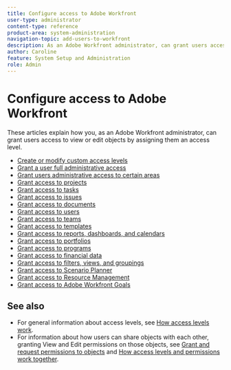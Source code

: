 ```yaml
---
title: Configure access to Adobe Workfront
user-type: administrator
content-type: reference
product-area: system-administration
navigation-topic: add-users-to-workfront
description: As an Adobe Workfront administrator, can grant users access to view or edit objects by assigning them an access level.
author: Caroline
feature: System Setup and Administration
role: Admin
---
```


# Configure access to Adobe Workfront

These articles explain how you, as an Adobe Workfront administrator, can grant users access to view or edit objects by assigning them an access level.

* [Create or modify custom access levels](../../../administration-and-setup/add-users/configure-and-grant-access/create-modify-access-levels.md) 
* [Grant a user full administrative access](../../../administration-and-setup/add-users/configure-and-grant-access/grant-a-user-full-administrative-access.md) 
* [Grant users administrative access to certain areas](../../../administration-and-setup/add-users/configure-and-grant-access/grant-users-admin-access-certain-areas.md) 
* [Grant access to projects](../../../administration-and-setup/add-users/configure-and-grant-access/grant-access-projects.md) 
* [Grant access to tasks](../../../administration-and-setup/add-users/configure-and-grant-access/grant-access-tasks.md) 
* [Grant access to issues](../../../administration-and-setup/add-users/configure-and-grant-access/grant-access-issues.md) 
* [Grant access to documents](../../../administration-and-setup/add-users/configure-and-grant-access/grant-access-documents.md) 
* [Grant access to users](../../../administration-and-setup/add-users/configure-and-grant-access/grant-access-other-users.md) 
* [Grant access to teams](../../../administration-and-setup/add-users/configure-and-grant-access/grant-access-teams.md)
* [Grant access to templates](../../../administration-and-setup/add-users/configure-and-grant-access/grant-access-templates.md) 
* [Grant access to reports, dashboards, and calendars](../../../administration-and-setup/add-users/configure-and-grant-access/grant-access-reports-dashboards-calendars.md) 
* [Grant access to portfolios](../../../administration-and-setup/add-users/configure-and-grant-access/grant-access-portfolios.md) 
* [Grant access to programs](../../../administration-and-setup/add-users/configure-and-grant-access/grant-access-programs.md) 
* [Grant access to financial data](../../../administration-and-setup/add-users/configure-and-grant-access/grant-access-financial.md) 
* [Grant access to filters, views, and groupings](../../../administration-and-setup/add-users/configure-and-grant-access/grant-access-fvg.md) 
* [Grant access to Scenario Planner](../../../administration-and-setup/add-users/configure-and-grant-access/grant-access-sp.md) 
* [Grant access to Resource Management](../../../administration-and-setup/add-users/configure-and-grant-access/grant-access-resource-management.md) 
* [Grant access to Adobe Workfront Goals](../../../administration-and-setup/add-users/configure-and-grant-access/grant-access-goals.md)

## See also

* For general information about access levels, see [How access levels work](../../../administration-and-setup/add-users/access-levels-and-object-permissions/access-levels.md).
* For information about how users can share objects with each other, granting View and Edit permissions on those objects, see [Grant and request permissions to objects](../../../workfront-basics/grant-and-request-access-to-objects/grant-and-request-access-to-objects.md) and [How access levels and permissions work together](../../../administration-and-setup/add-users/access-levels-and-object-permissions/how-access-levels-permissions-work-together.md).

